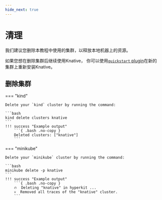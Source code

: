 ```yaml
---
hide_next: true
---
```

# 清理

我们建议您删除本教程中使用的集群，以释放本地机器上的资源。

如果您想在删除集群后继续使用Knative，
你可以使用[`quickstart` plugin](quickstart-install.md#run-the-knative-quickstart-plugin)在新的集群上重新安装Knative。

## 删除集群

=== "kind"

    Delete your `kind` cluster by running the command:

    ```bash
    kind delete clusters knative
    ```
    !!! success "Example output"
        ```{ .bash .no-copy }
        Deleted clusters: ["knative"]
        ```

=== "minikube"

    Delete your `minikube` cluster by running the command:

    ```bash
    minikube delete -p knative
    ```
    !!! success "Example output"
        ```{ .bash .no-copy }
        🔥  Deleting "knative" in hyperkit ...
        💀  Removed all traces of the "knative" cluster.
        ```
